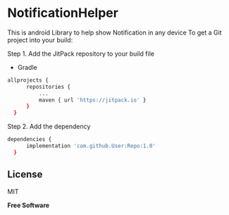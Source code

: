 # NotificationHelper
This is android Library to help show Notification in any device
To get a Git project into your build:

Step 1. Add the JitPack repository to your build file

  - Gradle
  ```sh
allprojects {
		repositories {
			...
			maven { url 'https://jitpack.io' }
		}
	}
```
Step 2. Add the dependency
  ```sh
dependencies {
		implementation 'com.github.User:Repo:1.0'
	}
```

License
----

MIT


**Free Software**



